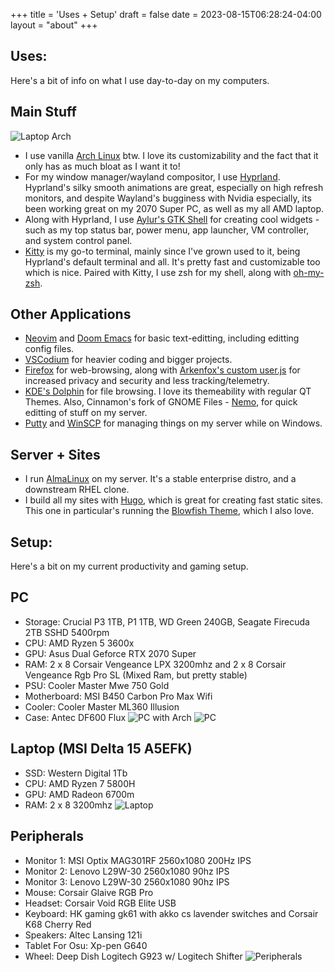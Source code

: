 +++
title = 'Uses + Setup'
draft = false
date = 2023-08-15T06:28:24-04:00
layout = "about"
+++
## Uses:
Here's a bit of info on what I use day-to-day on my computers.
## Main Stuff
![Laptop Arch](/img/uses/agsdesktop.png)
- I use vanilla [Arch Linux](https://archlinux.org/) btw. I love its customizability and the fact that it only has as much bloat as I want it to!
- For my window manager/wayland compositor, I use [Hyprland](https://hyprland.org/). Hyprland's silky smooth animations are great, especially on high refresh monitors, and despite Wayland's bugginess with Nvidia especially, its been working great on my 2070 Super PC, as well as my all AMD laptop.
- Along with Hyprland, I use [Aylur's GTK Shell](https://github.com/Aylur/ags) for creating cool widgets - such as my top status bar, power menu, app launcher, VM controller, and system control panel.
- [Kitty](https://sw.kovidgoyal.net/kitty/) is my go-to terminal, mainly since I've grown used to it, being Hyprland's default terminal and all. It's pretty fast and customizable too which is nice. Paired with Kitty, I use zsh for my shell, along with [oh-my-zsh](https://ohmyz.sh/).
## Other Applications
- [Neovim](https://neovim.io/) and [Doom Emacs](https://github.com/doomemacs/doomemacs) for basic text-editting, including editting config files.
- [VSCodium](https://vscodium.com/) for heavier coding and bigger projects.
- [Firefox](https://www.mozilla.org/en-US/firefox/) for web-browsing, along with [Arkenfox's custom user.js](https://github.com/arkenfox/user.js) for increased privacy and security and less tracking/telemetry.
- [KDE's Dolphin](https://apps.kde.org/dolphin/) for file browsing. I love its themeability with regular QT Themes. Also, Cinnamon's fork of GNOME Files - [Nemo](https://wiki.archlinux.org/title/Nemo), for quick editting of stuff on my server.
- [Putty](https://www.putty.org/) and [WinSCP](https://winscp.net/eng/index.php) for managing things on my server while on Windows.

## Server + Sites
- I run [AlmaLinux](https://almalinux.org/) on my server. It's a stable enterprise distro, and a downstream RHEL clone.
- I build all my sites with [Hugo](https://gohugo.io/), which is great for creating fast static sites. This one in particular's running the [Blowfish Theme](https://blowfish.page/), which I also love.

## Setup:
Here's a bit on my current productivity and gaming setup.
## PC
- Storage: Crucial P3 1TB, P1 1TB, WD Green 240GB, Seagate Firecuda 2TB SSHD 5400rpm
- CPU: AMD Ryzen 5 3600x
- GPU: Asus Dual Geforce RTX 2070 Super
- RAM: 2 x 8 Corsair Vengeance LPX 3200mhz and 2 x 8 Corsair Vengeance Rgb Pro SL (Mixed Ram, but pretty stable)
- PSU: Cooler Master Mwe 750 Gold
- Motherboard: MSI B450 Carbon Pro Max Wifi
- Cooler: Cooler Master ML360 Illusion
- Case: Antec DF600 Flux
![PC with Arch](/img/uses/archpc.jpg)
![PC](/img/uses/pc.jpg)

## Laptop (MSI Delta 15 A5EFK)
- SSD: Western Digital 1Tb
- CPU: AMD Ryzen 7 5800H
- GPU: AMD Radeon 6700m
- RAM: 2 x 8 3200mhz
![Laptop](/img/uses/laptop.jpg)

## Peripherals
- Monitor 1: MSI Optix MAG301RF 2560x1080 200Hz IPS
- Monitor 2: Lenovo L29W-30 2560x1080 90hz IPS
- Monitor 3: Lenovo L29W-30 2560x1080 90hz IPS
- Mouse: Corsair Glaive RGB Pro
- Headset: Corsair Void RGB Elite USB
- Keyboard: HK gaming gk61 with akko cs lavender switches and Corsair K68 Cherry Red
- Speakers: Altec Lansing 121i
- Tablet For Osu: Xp-pen G640
- Wheel: Deep Dish Logitech G923 w/ Logitech Shifter
![Peripherals](/img/uses/peri.jpg)

